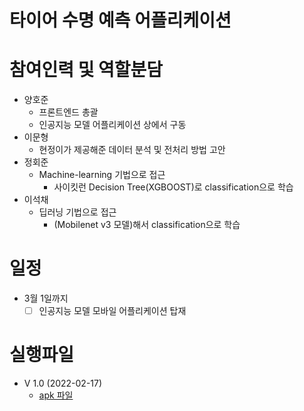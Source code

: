 # 타이어 수명 예측 어플리케이션

# 참여인력 및 역할분담
- 양호준
  - 프론트엔드 총괄
  - 인공지능 모델 어플리케이션 상에서 구동  
- 이문형
  - 현정이가 제공해준 데이터 분석 및 전처리 방법 고안
- 정회준
  - Machine-learning 기법으로 접근
    - 사이킷런 Decision Tree(XGBOOST)로 classification으로 학습
- 이석채
  - 딥러닝 기법으로 접근
    - (Mobilenet v3 모델)해서 classification으로 학습

# 일정
- 3월 1일까지  
  - [ ] 인공지능 모델 모바일 어플리케이션 탑재

# 실행파일
- V 1.0 (2022-02-17)
  - [apk 파일](/app/release/app-release.apk)